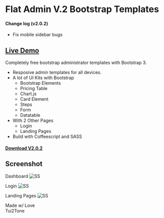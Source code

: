 # Flat Admin V.2 Bootstrap Templates

#### Change log (v2.0.2)

* Fix mobile sidebar bugs


## [Live Demo](http://tui2tone.github.io/flat-admin-bootstrap-templates/html/)

Completely free bootstrap administrator templates with Bootstrap 3.

- Resposive admin templates for all devices.
- A lot  of UI Kits with Bootstrap
  - Bootstrap Elements
  - Pricing Table
  - Chart.js
  - Card Element
  - Steps
  - Form
  - Datatable
- With 2 Other Pages
  - Login
  - Landing Pages
- Build with Coffeescript and SASS

#### [Download V2.0.2](https://github.com/tui2tone/flat-admin-bootstrap-templates/archive/v2.0.2.zip)

## Screenshot

Dashboard
![SS](http://tui2tone.github.io/templates/assets/img/flat-admin/flat-admin-v2-1.png)

Login
![SS](http://tui2tone.github.io/templates/assets/img/flat-admin/login-pages.png)

Landing Pages
![SS](http://tui2tone.github.io/templates/assets/img/flat-admin/landing-pages.png)

Made w/ Love<br>
Tui2Tone
